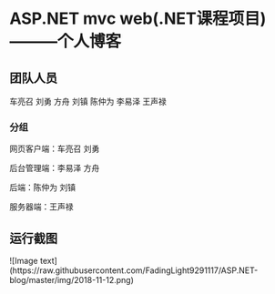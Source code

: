 <h1>ASP.NET mvc web(.NET课程项目)———个人博客</h1>

<h2>团队人员</h2>

<div>车亮召 刘勇 方舟 刘镇 陈仲为 李易泽 王声禄</div>

<h3>分组</h3>

<div>
  <p><span>网页客户端：</span>车亮召 刘勇<p>
  <p><span>后台管理端：</span>李易泽 方舟</p>
  <p><span>后端：</span>陈仲为 刘镇</p>
  <p><span>服务器端：</span>王声禄</p>
</div>

<h2>运行截图</h2>
![Image text](https://raw.githubusercontent.com/FadingLight9291117/ASP.NET-blog/master/img/2018-11-12.png)


